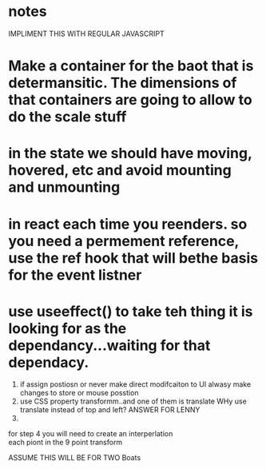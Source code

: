 # notes

IMPLIMENT THIS WITH REGULAR JAVASCRIPT

# Make a container for the baot that is determansitic. The dimensions of that containers are going to allow to do the scale stuff 

# in the state we should have moving, hovered, etc and avoid mounting and unmounting 

# in react each time you reenders. so you need a permement reference, use the ref hook that will bethe basis for the event listner
# use useeffect() to take teh thing it is looking for as the dependancy...waiting for that dependacy.
1. if assign postiosn or never make direct modifcaiton to UI alwasy make changes to store or mouse posstion
2. use CSS property transformm..and one of them is translate
WHy use translate instead of top and left? ANSWER FOR LENNY
3. 

for step 4 you will need to create an interperlation\
each piont in the 9 point transform 

ASSUME THIS WILL BE FOR TWO Boats